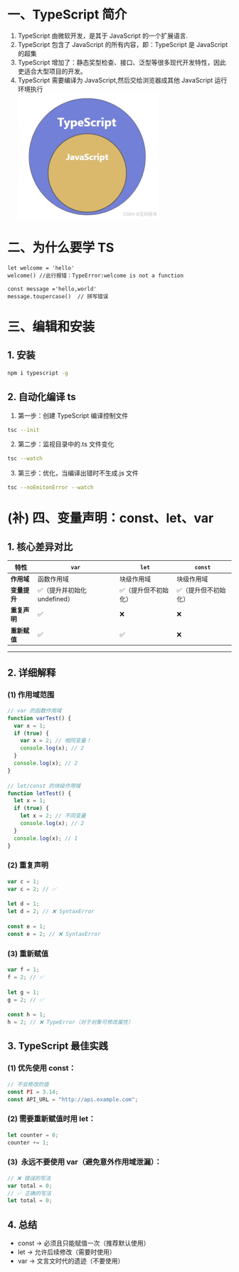 # 一、TypeScript 简介

1. TypeScript 由微软开发，是其于 JavaScript 的一个扩展语言.
2. TypeScript 包含了 JavaScript 的所有内容，即：TypeScript 是 JavaScript 的超集
3. TypeScript 增加了：静态奖型检查、接口、泛型等很多现代开发特性，因此吏适合大型项目的开发。
4. TypeScript 需要编译为 JavaScript,然后交给浏览器成其他 JavaScript 运行环境执行  
   ![alt text](5289fddc2a104ad09191a504caa18ca2.png)

# 二、为什么要学 TS

```JS
let welcome = 'hello'
welcome() //此行报错：TypeError:welcome is not a function
```

```JS
const message ='hello,world'
message.toupercase()  // 拼写错误
```

# 三、编辑和安装

## 1. 安装

```bash
npm i typescript -g
```

## 2. 自动化编译 ts

1. 第一步：创建 TypeScript 编译控制文件

```bash
tsc --init
```

2. 第二步：监视目录中的.ts 文件变化

```bash
tsc --watch
```

3. 第三步：优化，当编译出错时不生成.js 文件

```bash
tsc --noEmitonError --watch
```

# (补) 四、变量声明：const、let、var

## 1. 核心差异对比

| 特性         | `var`                        | `let`                | `const`              |
| ------------ | ---------------------------- | -------------------- | -------------------- |
| **作用域**   | 函数作用域                   | 块级作用域           | 块级作用域           |
| **变量提升** | ✅（提升并初始化 undefined） | ✅（提升但不初始化） | ✅（提升但不初始化） |
| **重复声明** | ✅                           | ❌                   | ❌                   |
| **重新赋值** | ✅                           | ✅                   | ❌                   |

---

## 2. 详细解释

### (1) 作用域范围

```javascript
// var 的函数作用域
function varTest() {
  var x = 1;
  if (true) {
    var x = 2; // 相同变量！
    console.log(x); // 2
  }
  console.log(x); // 2
}

// let/const 的块级作用域
function letTest() {
  let x = 1;
  if (true) {
    let x = 2; // 不同变量
    console.log(x); // 2
  }
  console.log(x); // 1
}
```

### (2) 重复声明

```js
var c = 1;
var c = 2; // ✅

let d = 1;
let d = 2; // ❌ SyntaxError

const e = 1;
const e = 2; // ❌ SyntaxError
```

### (3) 重新赋值

```js
var f = 1;
f = 2; // ✅

let g = 1;
g = 2; // ✅

const h = 1;
h = 2; // ❌ TypeError（对于对象可修改属性）
```

## 3. TypeScript 最佳实践

### (1) 优先使用 const​​：

```ts
// 不会修改的值
const PI = 3.14;
const API_URL = "http://api.example.com";
```

### (2) 需要重新赋值时用 let​​：

```ts
let counter = 0;
counter += 1;
```

### ​(3) ​ 永远不要使用 var​​（避免意外作用域泄漏）：

```ts
// ❌ 错误的写法
var total = 0;
// ✅ 正确的写法
let total = 0;
```

## 4. 总结

- const​​ → 必须且只能赋值一次（推荐默认使用）
- ​​let​​ → 允许后续修改（需要时使用）
- ​​var​​ → 文言文时代的遗迹（不要使用）
